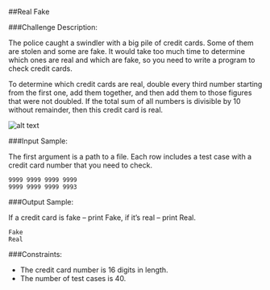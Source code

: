 ##Real Fake

###Challenge Description:

The police caught a swindler with a big pile of credit cards. Some of them are stolen and some are fake. It would take too much time to determine which ones are real and which are fake, so you need to write a program to check credit cards. 

To determine which credit cards are real, double every third number starting from the first one, add them together, and then add them to those figures that were not doubled. If the total sum of all numbers is divisible by 10 without remainder, then this credit card is real. 

![alt text](https://www.codeeval.com/static/images/kbase/real_fake.jpg "")

###Input Sample:

The first argument is a path to a file. Each row includes a test case with a credit card number that you need to check.
```
9999 9999 9999 9999
9999 9999 9999 9993
```

###Output Sample:

If a credit card is fake – print Fake, if it’s real – print Real.
```
Fake
Real
```

###Constraints:

* The credit card number is 16 digits in length.
* The number of test cases is 40.
